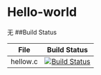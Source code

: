 # Hello-world
无
##Build Status

File|Build Status
---|---
    hellow.c|[![Build Status](https://travis-ci.com/cyxz2000722/Hello-world.svg?branch=master)](https://travis-ci.com/cyxz2000722/Hello-world)
